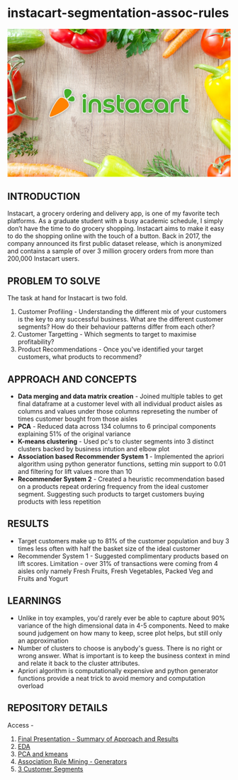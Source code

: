 # instacart-segmentation-assoc-rules
![Instacart](https://github.com/vavaidya/instacart-segmentation-assoc-rules/blob/master/Instacart_Img.jpg)
## INTRODUCTION
Instacart, a grocery ordering and delivery app, is one of my favorite tech platforms. As a graduate student with a busy academic schedule, I simply don’t have the time to do grocery shopping. Instacart aims to make it easy to do the shopping online with the touch of a button.
Back in 2017, the company announced its first public dataset release, which is anonymized and contains a sample of over 3 million grocery orders from more than 200,000 Instacart users. 

## PROBLEM TO SOLVE
The task at hand for Instacart is two fold.
1. Customer Profiling - Understanding the different mix of your customers is the key to any successful business. What are the different customer segments? How do their behaviour patterns differ from each other? 
2. Customer Targetting - Which segments to target to maximise profitability?
3. Product Recommendations - Once you've identified your target customers, what products to recommend?

## APPROACH AND CONCEPTS
* **Data merging and data matrix creation** - Joined multiple tables to get final dataframe at a customer level with all individual product aisles as columns and values under those columns represeting the number of times customer bought from those aisles
* **PCA** - Reduced data across 134 columns to 6 principal components explaining 51% of the original variance
* **K-means clustering** - Used pc's to cluster segments into 3 distinct clusters backed by business intution and elbow plot
* **Association based Recommender System 1** - Implemented the apriori algorithm using python generator functions, setting min support to 0.01 and filtering for lift values more than 10
* **Recommender System 2** - Created a heuristic recommendation based on a products repeat ordering frequency from the ideal customer segment. Suggesting such products to target customers buying products with less repetition

## RESULTS
* Target customers make up to 81% of the customer population and buy 3 times less often with half the basket size of the ideal customer
* Recommender System 1 - Suggested complimentary products based on lift scores. Limitation - over 31% of transactions were coming from 4 aisles only namely Fresh Fruits, Fresh Vegetables, Packed Veg and Fruits and Yogurt

## LEARNINGS
* Unlike in toy examples, you'd rarely ever be able to capture about 90% variance of the high dimensional data in 4-5 components. Need to make sound judgement on how many to keep, scree plot helps, but still only an approximation
* Number of clusters to choose is anybody's guess. There is no right or wrong answer. What is important is to keep the business context in mind and relate it back to the cluster attributes.
* Apriori algorithm is computationally expensive and python generator functions provide a neat trick to avoid memory and computation overload

## REPOSITORY DETAILS
Access -
1. [Final Presentation - Summary of Approach and Results](https://github.com/vavaidya/instacart-segmentation-assoc-rules/blob/master/Instacart%20-%20Customer%20Segmentation%20%26%20Association%20Rule%20Mining.pdf)
2. [EDA](https://github.com/vavaidya/instacart-segmentation-assoc-rules/blob/master/Instacart_EDA.ipynb)
3. [PCA and kmeans](https://github.com/vavaidya/instacart-segmentation-assoc-rules/blob/master/Customer_Segmentation%20-%20Instacart.ipynb)
4. [Association Rule Mining - Generators](https://github.com/vavaidya/instacart-segmentation-assoc-rules/blob/master/Association_rule_mining%20-%20Generators.ipynb)
5. [3 Customer Segments](https://github.com/vavaidya/instacart-segmentation-assoc-rules/blob/master/Customer_Segments%20-%20v2%20-%203Clusters.txt)

